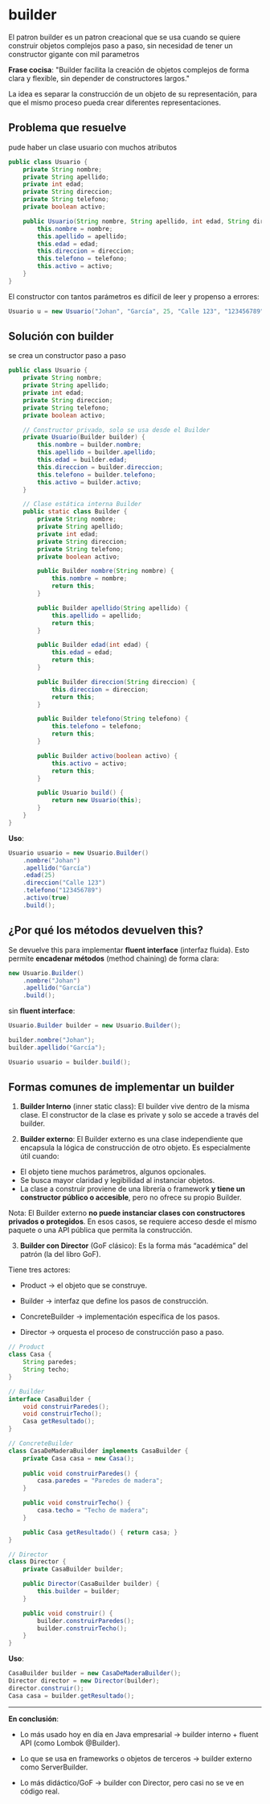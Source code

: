 # builder

El patron builder es un patron creacional que se usa cuando se quiere construir objetos complejos paso a paso, sin necesidad de tener un constructor gigante con mil parametros

**Frase cocisa**: "Builder facilita la creación de objetos complejos de forma clara y flexible, sin depender de constructores largos."

La idea es separar la construcción de un objeto de su representación, para que el mismo proceso pueda crear diferentes representaciones.


## Problema que resuelve

pude haber un clase usuario con muchos atributos

````java
public class Usuario {
    private String nombre;
    private String apellido;
    private int edad;
    private String direccion;
    private String telefono;
    private boolean activo;

    public Usuario(String nombre, String apellido, int edad, String direccion, String telefono, boolean activo) {
        this.nombre = nombre;
        this.apellido = apellido;
        this.edad = edad;
        this.direccion = direccion;
        this.telefono = telefono;
        this.activo = activo;
    }
}
````

El constructor con tantos parámetros es difícil de leer y propenso a errores:

````java
Usuario u = new Usuario("Johan", "García", 25, "Calle 123", "123456789", true);
````

## Solución con builder

se crea un constructor paso a paso

````java
public class Usuario {
    private String nombre;
    private String apellido;
    private int edad;
    private String direccion;
    private String telefono;
    private boolean activo;

    // Constructor privado, solo se usa desde el Builder
    private Usuario(Builder builder) {
        this.nombre = builder.nombre;
        this.apellido = builder.apellido;
        this.edad = builder.edad;
        this.direccion = builder.direccion;
        this.telefono = builder.telefono;
        this.activo = builder.activo;
    }

    // Clase estática interna Builder
    public static class Builder {
        private String nombre;
        private String apellido;
        private int edad;
        private String direccion;
        private String telefono;
        private boolean activo;

        public Builder nombre(String nombre) {
            this.nombre = nombre;
            return this;
        }

        public Builder apellido(String apellido) {
            this.apellido = apellido;
            return this;
        }

        public Builder edad(int edad) {
            this.edad = edad;
            return this;
        }

        public Builder direccion(String direccion) {
            this.direccion = direccion;
            return this;
        }

        public Builder telefono(String telefono) {
            this.telefono = telefono;
            return this;
        }

        public Builder activo(boolean activo) {
            this.activo = activo;
            return this;
        }

        public Usuario build() {
            return new Usuario(this);
        }
    }
}
````

**Uso**:

````java
Usuario usuario = new Usuario.Builder()
    .nombre("Johan")
    .apellido("García")
    .edad(25)
    .direccion("Calle 123")
    .telefono("123456789")
    .activo(true)
    .build();
````

## ¿Por qué los métodos devuelven this?

Se devuelve this para implementar **fluent interface** (interfaz fluida).
Esto permite **encadenar métodos** (method chaining) de forma clara:

````java
new Usuario.Builder()
    .nombre("Johan")
    .apellido("García")
    .build();

````

sin **fluent interface**:

````java
Usuario.Builder builder = new Usuario.Builder();

builder.nombre("Johan");
builder.apellido("García");

Usuario usuario = builder.build();
````

## Formas comunes de implementar un builder

1. **Builder Interno** (inner static class): El builder vive dentro de la misma clase.
El constructor de la clase es private y solo se accede a través del builder.

2. **Builder externo**: El Builder externo es una clase independiente que encapsula la lógica 
de construcción de otro objeto. Es especialmente útil cuando:

- El objeto tiene muchos parámetros, algunos opcionales.
- Se busca mayor claridad y legibilidad al instanciar objetos.
- La clase a construir proviene de una librería o framework **y tiene un constructor público o 
accesible**, pero no ofrece su propio Builder.

Nota: El Builder externo **no puede instanciar clases con constructores privados o 
protegidos**. En esos casos, se requiere acceso desde el mismo paquete o una API pública que 
permita la construcción.

3. **Builder con Director** (GoF clásico): Es la forma más “académica” del patrón (la del libro 
GoF).

Tiene tres actores:

- Product → el objeto que se construye.

- Builder → interfaz que define los pasos de construcción.

- ConcreteBuilder → implementación específica de los pasos.

- Director → orquesta el proceso de construcción paso a paso.

````java
// Product
class Casa {
    String paredes;
    String techo;
}

// Builder
interface CasaBuilder {
    void construirParedes();
    void construirTecho();
    Casa getResultado();
}

// ConcreteBuilder
class CasaDeMaderaBuilder implements CasaBuilder {
    private Casa casa = new Casa();
 
    public void construirParedes() { 
        casa.paredes = "Paredes de madera"; 
    }

    public void construirTecho() { 
        casa.techo = "Techo de madera"; 
    }

    public Casa getResultado() { return casa; }
}

// Director
class Director {
    private CasaBuilder builder;

    public Director(CasaBuilder builder) { 
        this.builder = builder; 
    }

    public void construir() {
        builder.construirParedes();
        builder.construirTecho();
    }
}
````

**Uso**:

````java
CasaBuilder builder = new CasaDeMaderaBuilder();
Director director = new Director(builder);
director.construir();
Casa casa = builder.getResultado();
````

---

**En conclusión**:

- Lo más usado hoy en día en Java empresarial → builder interno + fluent API (como Lombok 
@Builder).

- Lo que se usa en frameworks o objetos de terceros → builder externo como ServerBuilder.

- Lo más didáctico/GoF → builder con Director, pero casi no se ve en código real.